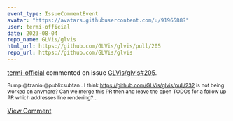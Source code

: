 ```yaml
---
event_type: IssueCommentEvent
avatar: "https://avatars.githubusercontent.com/u/9196588?"
user: termi-official
date: 2023-08-04
repo_name: GLVis/glvis
html_url: https://github.com/GLVis/glvis/pull/205
repo_url: https://github.com/GLVis/glvis
---
```


<a href='https://github.com/termi-official' target='_blank'>termi-official</a> commented on issue <a href='https://github.com/GLVis/glvis/pull/205' target='_blank'>GLVis/glvis#205</a>.

<small>Bump @tzanio @publixsubfan . I think https://github.com/GLVis/glvis/pull/232 is not being worked on anymore? Can we merge this PR then and leave the open TODOs for a follow up PR which addresses line rendering?...</small>

<a href='https://github.com/GLVis/glvis/pull/205' target='_blank'>View Comment</a>